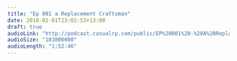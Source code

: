 ```yaml
---
title: "Ep 001 a Replacement Craftsman"
date: 2018-02-01T23:02:53+13:00
draft: true
audioLink: "http://podcast.casualrp.com/public/EP%20001%20-%20A%20Replacement%20Craftsman.mp3"
audioSize: "103000000"
audioLength: "1:52:46"
---
```

